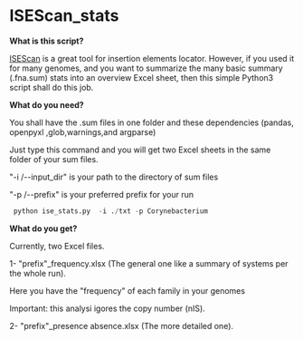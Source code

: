# ISEScan_stats

**What is this script?**

[ISEScan](https://github.com/xiezhq/ISEScan#isescan--) is a great tool for insertion elements locator. However, if you used it for many genomes, and you want to summarize the many basic summary (.fna.sum) stats into an overview Excel sheet, then this simple Python3 script shall do this job.


**What do you need?**

You shall have the .sum files in one folder and these dependencies (pandas, openpyxl ,glob,warnings,and argparse)

Just type this command and you will get two Excel sheets in the same folder of your sum files.

"-i /--input_dir"  is your path to the directory of sum files 

"-p /--prefix"  is your preferred prefix for your run

```python
 python ise_stats.py  -i ./txt -p Corynebacterium
```

**What do you get?**


Currently, two Excel files.

1- "prefix"_frequency.xlsx (The general one like a summary of systems per the whole run).

Here you have the "frequency" of each family in your genomes

Important: this analysi igores the copy number (nIS).

2- "prefix"_presence absence.xlsx  (The more detailed one). 
